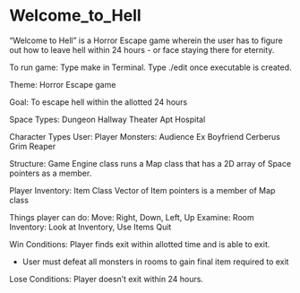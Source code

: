 # Welcome_to_Hell

“Welcome to Hell” is a Horror Escape game wherein the user has to figure out how to leave hell within 24 hours - or face staying there for eternity.

To run game:
Type make in Terminal.
Type ./edit once executable is created.

Theme: 
Horror Escape game

Goal: 
To escape hell within the allotted 24 hours

Space Types:
Dungeon 
Hallway 
Theater 
Apt 
Hospital

Character Types
User:
Player 
Monsters: 
Audience
Ex Boyfriend 
Cerberus 
Grim Reaper

Structure:
Game Engine class runs a Map class that has a 2D array of Space pointers as a member.

Player Inventory:
Item Class
Vector of Item pointers is a member of Map class

Things player can do:
Move: Right, Down, Left, Up
Examine: Room
Inventory: Look at Inventory, Use Items 
Quit

Win Conditions:
Player finds exit within allotted time and is able to exit.
  - User must defeat all monsters in rooms to gain final item required to exit

Lose Conditions:
Player doesn’t exit within 24 hours.
